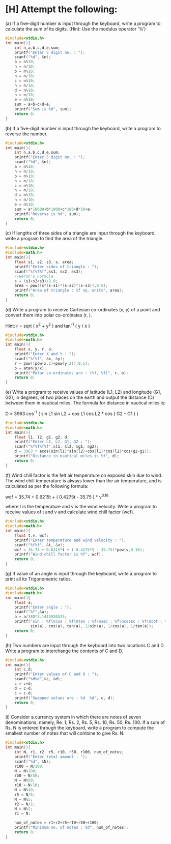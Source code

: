 # [H] Attempt the following:

(a) If a five-digit number is input through the keyboard, write a program to calculate the sum of its digits. (Hint: Use the modulus operator ‘%’)

```c
#include<stdio.h>
int main(){
    int n,a,b,c,d,e,sum;
    printf("Enter 5 digit no. : ");
    scanf("%d", &n);
    a = n%10;
    n = n/10;
    b = n%10;
    n = n/10;
    c = n%10;
    n = n/10;
    d = n%10;
    n = n/10;
    e = n%10;
    sum = a+b+c+d+e;
    printf("Sum is %d", sum);
    return 0;
}
```



(b) If a five-digit number is input through the keyboard, write a program to reverse the number.

```c
#include<stdio.h>
int main(){
    int n,a,b,c,d,e,sum;
    printf("Enter 5 digit no. : ");
    scanf("%d", &n);
    a = n%10;
    n = n/10;
    b = n%10;
    n = n/10;
    c = n%10;
    n = n/10;
    d = n%10;
    n = n/10;
    e = n%10;
    sum = a*10000+b*1000+c*100+d*10+e;
    printf("Reverse is %d", sum);
    return 0;
}
```



(c) If lengths of three sides of a triangle are input through the keyboard, write a program to find the area of the triangle.

```c
#include<stdio.h>
#include<math.h>
int main(){
    float s1, s2, s3, s, area;
    printf("Enter sides of triangle : ");
    scanf("%f%f%f",&s1, &s2, &s3);
    //Heron's Formula
    s = (s1+s2+s3)/2.0;
    area = pow((s*(s-s1)*(s-s2)*(s-s3)),0.5);
    printf("Area of triangle : %f sq. units", area);
    return 0;
}
```



(d) Write a program to receive Cartesian co-ordinates (x, y) of a point and convert them into polar co-ordinates (r, ). 

Hint: r = sqrt ( x<sup>2</sup> + y<sup>2</sup> ) and tan<sup>-1</sup> ( y / x )

```c
#include<stdio.h>
#include<math.h>
int main(){
    float x, y, r, o;
    printf("Enter X and Y : ");
    scanf("%f%f", &x, &y);
    r = pow((pow(x,2)+pow(y,2)),0.5);
    o = atan(y/x);
    printf("Polar co-ordinates are : (%f, %f)", r, o);
    return 0;
}
```



(e) Write a program to receive values of latitude (L1, L2) and longitude (G1, G2), in degrees, of two places on the earth and output the distance (D) between them in nautical miles. The formula for distance in nautical miles is:

D = 3963 cos<sup>-1</sup> ( sin L1 sin L2 + cos L1 cos L2 * cos ( G2 – G1 ) )

```c
#include<stdio.h>
#include<math.h>
int main(){
    float l1, l2, g1, g2, d;
    printf("Enter L1, L2, G1, G2 : ");
    scanf("%f%f%f%f",&l1, &l2, &g1, &g2);
    d = 3963 * acos(sin(l1)*sin(l2)+cos(l1)*cos(l2)*cos(g2-g1));
    printf("Distance in nautical miles is %f", d);
    return 0;
}
```



(f) Wind chill factor is the felt air temperature on exposed skin due to wind. The wind chill temperature is always lower than the air temperature, and is calculated as per the following formula:

wcf = 35.74 + 0.6215t + ( 0.4275t - 35.75 ) * v<sup>0.16</sup>

where t is the temperature and v is the wind velocity. Write a program to receive values of t and v and calculate wind chill factor (wcf).

```c
#include<stdio.h>
#include<math.h>
int main(){
    float t,v, wcf;
    printf("Enter temperature and wind velocity : ");
    scanf("%f%f", &t, &v);
    wcf = 35.74 + 0.6215*t + ( 0.4275*t - 35.75)*pow(v,0.16);
    printf("Wind chill factor is %f", wcf);
    return 0;
}
```



(g) If value of an angle is input through the keyboard, write a program to print all its Trigonometric ratios.

```c
#include<stdio.h>
#include<math.h>
int main(){
    float a;
    printf("Enter angle : ");
    scanf("%f",&a);
    a = a/180*3.1415926535;
    printf("sin : %f\ncos : %f\ntan : %f\nsec : %f\ncosec : %f\ncot : %f",
           sin(a), cos(a), tan(a), 1/sin(a), 1/cos(a), 1/tan(a));
    return 0;
}
```



(h) Two numbers are input through the keyboard into two locations C and D. Write a program to interchange the contents of C and D.

```c
#include<stdio.h>
int main(){
    int c,d;
    printf("Enter values of C and D : ");
    scanf("%d%d",&c, &d);
    c = c+d;
    d = c-d;
    c = c-d;
    printf("Swapped values are : %d  %d", c, d);
    return 0;
}
```



(i) Consider a currency system in which there are notes of seven denominations, namely, Re. 1, Rs. 2, Rs. 5, Rs. 10, Rs. 50, Rs. 100. If a sum of Rs. N is entered through the keyboard, write a program to compute the smallest number of notes that will combine to give Rs. N.

```c
#include<stdio.h>
int main(){
    int N, r1, r2, r5, r10, r50, r100, num_of_notes;
    printf("Enter total amount : ");
    scanf("%d", &N);
    r100 = N/100;
    N = N%100;
    r50 = N/50;
    N = N%50;
    r10 = N/10;
    N = N%10;
    r5 = N/5;
    N = N%5;
    r2 = N/2;
    N = N%2;
    r1 = N;

    num_of_notes = r1+r2+r5+r10+r50+r100;
    printf("Minimum no. of notes : %d", num_of_notes);
    return 0;
}
```

